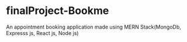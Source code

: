 # finalProject-Bookme
An appointment booking application made using MERN Stack(MongoDb, Expresss js, React js, Node js)
